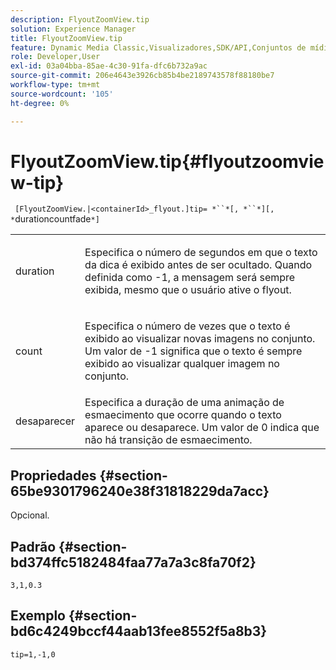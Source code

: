 ```yaml
---
description: FlyoutZoomView.tip
solution: Experience Manager
title: FlyoutZoomView.tip
feature: Dynamic Media Classic,Visualizadores,SDK/API,Conjuntos de mídia mista
role: Developer,User
exl-id: 03a04bba-85ae-4c30-91fa-dfc6b732a9ac
source-git-commit: 206e4643e3926cb85b4be2189743578f88180be7
workflow-type: tm+mt
source-wordcount: '105'
ht-degree: 0%

---
```


# FlyoutZoomView.tip{#flyoutzoomview-tip}

` [FlyoutZoomView.|<containerId>_flyout.]tip= *``*[, *``*][, *`durationcountfade`*]`

<table id="table_E314540D347D47699C04EB80D20C0721"> 
 <tbody> 
  <tr> 
   <td colname="col1"> <p> <span class="codeph"><span class="varname"> duration</span></span> </p> </td> 
   <td colname="col2"> <p> Especifica o número de segundos em que o texto da dica é exibido antes de ser ocultado. Quando definida como <span class="codeph"> -1</span>, a mensagem será sempre exibida, mesmo que o usuário ative o flyout. </p> </td> 
  </tr> 
  <tr> 
   <td colname="col1"> <p> <span class="codeph"><span class="varname"> count</span></span> </p> </td> 
   <td colname="col2"> <p> Especifica o número de vezes que o texto é exibido ao visualizar novas imagens no conjunto. Um valor de <span class="codeph"> -1</span> significa que o texto é sempre exibido ao visualizar qualquer imagem no conjunto. </p> </td> 
  </tr> 
  <tr> 
   <td colname="col1"> <p> <span class="codeph"><span class="varname"> desaparecer</span></span> </p> </td> 
   <td colname="col2"> Especifica a duração de uma animação de esmaecimento que ocorre quando o texto aparece ou desaparece. Um valor de <span class="codeph"> 0</span> indica que não há transição de esmaecimento. </td> 
  </tr> 
 </tbody> 
</table>

## Propriedades {#section-65be9301796240e38f31818229da7acc}

Opcional.

## Padrão {#section-bd374ffc5182484faa77a7a3c8fa70f2}

`3,1,0.3`

## Exemplo {#section-bd6c4249bccf44aab13fee8552f5a8b3}

`tip=1,-1,0`
